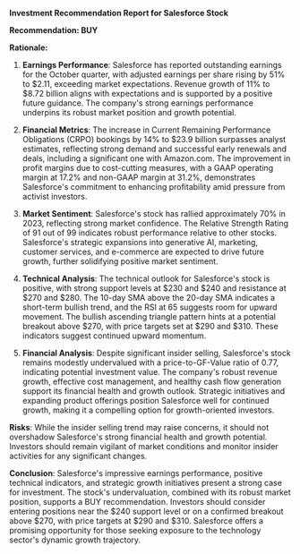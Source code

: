 **Investment Recommendation Report for Salesforce Stock**

**Recommendation: BUY**

**Rationale:**

1. **Earnings Performance**:
   Salesforce has reported outstanding earnings for the October quarter, with adjusted earnings per share rising by 51% to $2.11, exceeding market expectations. Revenue growth of 11% to $8.72 billion aligns with expectations and is supported by a positive future guidance. The company's strong earnings performance underpins its robust market position and growth potential.

2. **Financial Metrics**:
   The increase in Current Remaining Performance Obligations (CRPO) bookings by 14% to $23.9 billion surpasses analyst estimates, reflecting strong demand and successful early renewals and deals, including a significant one with Amazon.com. The improvement in profit margins due to cost-cutting measures, with a GAAP operating margin at 17.2% and non-GAAP margin at 31.2%, demonstrates Salesforce's commitment to enhancing profitability amid pressure from activist investors.

3. **Market Sentiment**:
   Salesforce's stock has rallied approximately 70% in 2023, reflecting strong market confidence. The Relative Strength Rating of 91 out of 99 indicates robust performance relative to other stocks. Salesforce's strategic expansions into generative AI, marketing, customer services, and e-commerce are expected to drive future growth, further solidifying positive market sentiment.

4. **Technical Analysis**:
   The technical outlook for Salesforce's stock is positive, with strong support levels at $230 and $240 and resistance at $270 and $280. The 10-day SMA above the 20-day SMA indicates a short-term bullish trend, and the RSI at 65 suggests room for upward movement. The bullish ascending triangle pattern hints at a potential breakout above $270, with price targets set at $290 and $310. These indicators suggest continued upward momentum.

5. **Financial Analysis**:
   Despite significant insider selling, Salesforce's stock remains modestly undervalued with a price-to-GF-Value ratio of 0.77, indicating potential investment value. The company's robust revenue growth, effective cost management, and healthy cash flow generation support its financial health and growth outlook. Strategic initiatives and expanding product offerings position Salesforce well for continued growth, making it a compelling option for growth-oriented investors.

**Risks**:
While the insider selling trend may raise concerns, it should not overshadow Salesforce's strong financial health and growth potential. Investors should remain vigilant of market conditions and monitor insider activities for any significant changes.

**Conclusion**:
Salesforce's impressive earnings performance, positive technical indicators, and strategic growth initiatives present a strong case for investment. The stock's undervaluation, combined with its robust market position, supports a BUY recommendation. Investors should consider entering positions near the $240 support level or on a confirmed breakout above $270, with price targets at $290 and $310. Salesforce offers a promising opportunity for those seeking exposure to the technology sector's dynamic growth trajectory.